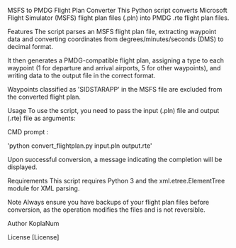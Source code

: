 MSFS to PMDG Flight Plan Converter
This Python script converts Microsoft Flight Simulator (MSFS) flight plan files (.pln) into PMDG .rte flight plan files.

Features
The script parses an MSFS flight plan file, extracting waypoint data and converting coordinates from degrees/minutes/seconds (DMS) to decimal format.

It then generates a PMDG-compatible flight plan, assigning a type to each waypoint (1 for departure and arrival airports, 5 for other waypoints), and writing data to the output file in the correct format.

Waypoints classified as 'SIDSTARAPP' in the MSFS file are excluded from the converted flight plan.

Usage
To use the script, you need to pass the input (.pln) file and output (.rte) file as arguments:

CMD prompt :

'python convert_flightplan.py input.pln output.rte'

Upon successful conversion, a message indicating the completion will be displayed.

Requirements
This script requires Python 3 and the xml.etree.ElementTree module for XML parsing.

Note
Always ensure you have backups of your flight plan files before conversion, as the operation modifies the files and is not reversible.

Author
KoplaNum

License
[License]
